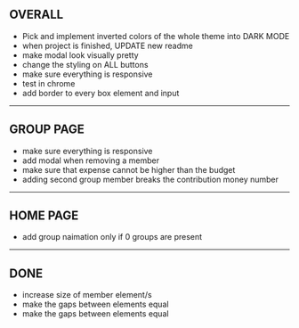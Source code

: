## OVERALL

- Pick and implement inverted colors of the whole theme into DARK MODE
- when project is finished, UPDATE new readme
- make modal look visually pretty
- change the styling on ALL buttons
- make sure everything is responsive
- test in chrome
- add border to every box element and input

---

## GROUP PAGE

- make sure everything is responsive
- add modal when removing a member
- make sure that expense cannot be higher than the budget
- adding second group member breaks the contribution money number

---

## HOME PAGE

- add group naimation only if 0 groups are present

---

## DONE

- increase size of member element/s
- make the gaps between elements equal
- make the gaps between elements equal
